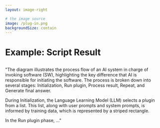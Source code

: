 ```yaml
---
layout: image-right

# the image source
image: /plug-in.png
backgroundSize: contain
---
```

# Example: Script Result
##
"The diagram illustrates the process flow of an AI system in charge of invoking software (SW), highlighting the key difference that AI is responsible for initiating the software. The process is broken down into several stages: Initialization, Run plugin, Process result, Repeat, and Generate final answer.

During Initialization, the Language Learning Model (LLM) selects a plugin from a list. This list, along with user prompts and system prompts, is informed by training data, which is represented by a striped rectangle.

In the Run plugin phase, ..."